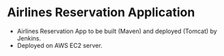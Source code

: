 # Airlines Reservation Application
- Airlines Reservation App to be built (Maven) and deployed (Tomcat) by Jenkins.
- Deployed on AWS EC2 server.
